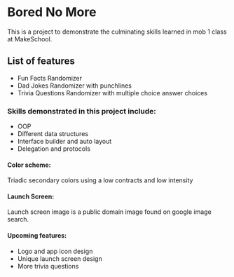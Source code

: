 # Bored No More
This is a project to demonstrate the culminating skills learned in mob 1 class at MakeSchool.

## List of features
- Fun Facts Randomizer
- Dad Jokes Randomizer with punchlines
- Trivia Questions Randomizer with multiple choice answer choices

### Skills demonstrated in this project include:
- OOP
- Different data structures
- Interface builder and auto layout
- Delegation and protocols


#### Color scheme:
Triadic secondary colors using a low contracts and low intensity

#### Launch Screen:
Launch screen image is a public domain image found on google image search.

#### Upcoming features:
- Logo and app icon design
- Unique launch screen design
- More trivia questions

